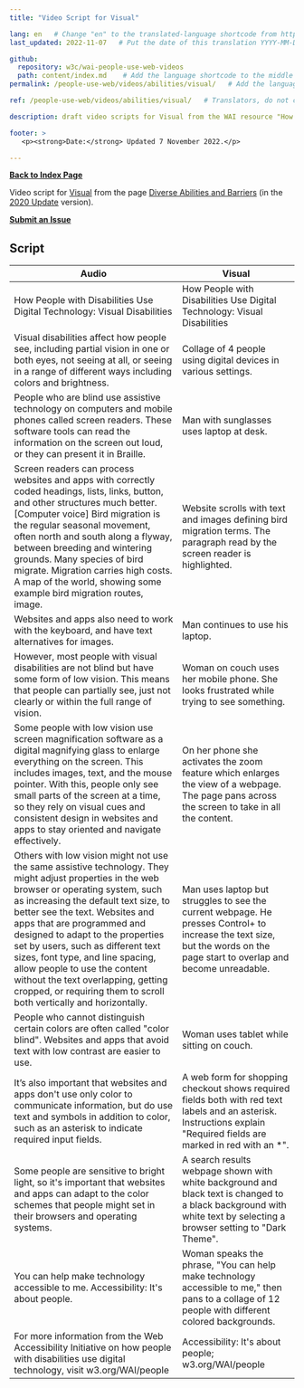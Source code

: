 ```yaml
---
title: "Video Script for Visual"

lang: en   # Change "en" to the translated-language shortcode from https://www.iana.org/assignments/language-subtag-registry/language-subtag-registry
last_updated: 2022-11-07   # Put the date of this translation YYYY-MM-DD (with month in the middle)

github:
  repository: w3c/wai-people-use-web-videos
  path: content/index.md    # Add the language shortcode to the middle of the filename, for example: content/index.fr.md
permalink: /people-use-web/videos/abilities/visual/   # Add the language shortcode to the end, with no slash at end, for example: /link/to/page/fr

ref: /people-use-web/videos/abilities/visual/   # Translators, do not change this

description: draft video scripts for Visual from the WAI resource "How People with Disabilities Use the Web"

footer: >
   <p><strong>Date:</strong> Updated 7 November 2022.</p>

---
```


**[Back to Index Page](../../)**

Video script for [Visual](https://deploy-preview-113--wai-people-use-web.netlify.app/people-use-web/abilities-barriers-visual/) from the page [Diverse Abilities and Barriers](https://deploy-preview-113--wai-people-use-web.netlify.app/people-use-web/abilities-barriers/) (in the [2020 Update](https://github.com/w3c/wai-people-use-web/wiki/Persona-development) version).

**[Submit an Issue](https://github.com/w3c/wai-people-use-web-videos/issues/new?title=[visual])**

## Script

| Audio | Visual |
| --- | --- |
| How People with Disabilities Use Digital Technology: Visual Disabilities | How People with Disabilities Use Digital Technology: Visual Disabilities |
| Visual disabilities affect how people see, including partial vision in one or both eyes, not seeing at all, or seeing in a range of different ways including colors and brightness. | Collage of 4 people using digital devices in various settings. |
| People who are blind use assistive technology on computers and mobile phones called screen readers. These software tools can read the information on the screen out loud, or they can present it in Braille. | Man with sunglasses uses laptop at desk. |
| Screen readers can process websites and apps with correctly coded headings, lists, links, button, and other structures much better. \[Computer voice\] Bird migration is the regular seasonal movement, often north and south along a flyway, between breeding and wintering grounds. Many species of bird migrate. Migration carries high costs. A map of the world, showing some example bird migration routes, image.| Website scrolls with text and images defining bird migration terms. The paragraph read by the screen reader is highlighted. |
| Websites and apps also need to work with the keyboard, and have text alternatives for images. | Man continues to use his laptop. |
| However, most people with visual disabilities are not blind but have some form of low vision. This means that people can partially see, just not clearly or within the full range of vision. | Woman on couch uses her mobile phone. She looks frustrated while trying to see something. |
| Some people with low vision use screen magnification software as a digital magnifying glass to enlarge everything on the screen. This includes images, text, and the mouse pointer. With this, people only see small parts of the screen at a time, so they rely on visual cues and consistent design in websites and apps to stay oriented and navigate effectively. | On her phone she activates the zoom feature which enlarges the view of a webpage. The page pans across the screen to take in all the content. |
| Others with low vision might not use the same assistive technology. They might adjust properties in the web browser or operating system, such as increasing the default text size, to better see the text. Websites and apps that are programmed and designed to adapt to the properties set by users, such as different text sizes, font type, and line spacing, allow people to use the content without the text overlapping, getting cropped, or requiring them to scroll both vertically and horizontally. | Man uses laptop but struggles to see the current webpage. He presses Control+ to increase the text size, but the words on the page start to overlap and become unreadable. |
| People who cannot distinguish certain colors are often called "color blind". Websites and apps that avoid text with low contrast are easier to use. | Woman uses tablet while sitting on couch. |
| It’s also important that websites and apps don't use only color to communicate information, but do use text and symbols in addition to color, such as an asterisk to indicate required input fields. | A web form for shopping checkout shows required fields both with red text labels and an asterisk. Instructions explain "Required fields are marked in red with an *". |
| Some people are sensitive to bright light, so it's important that websites and apps can adapt to the color schemes that people might set in their browsers and operating systems. | A search results webpage shown with white background and black text is changed to a black background with white text by selecting a browser setting to "Dark Theme". | 
| You can help make technology accessible to me. Accessibility: It's about people. | Woman speaks the phrase, "You can help make technology accessible to me," then pans to a collage of 12 people with different colored backgrounds. |
| For more information from the Web Accessibility Initiative on how people with disabilities use digital technology, visit w3.org/WAI/people | Accessibility: It's about people; w3.org/WAI/people |
